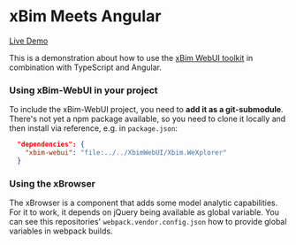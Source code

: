 # xBim Meets Angular

[Live Demo](https://xbim-web.dangl.me)

This is a demonstration about how to use the [xBim WebUI toolkit](https://github.com/GeorgDangl/XbimWebUI) in combination with TypeScript and Angular.

### Using xBim-WebUI in your project

To include the xBim-WebUI project, you need to **add it as a git-submodule**. There's not yet a npm package available,
so you need to clone it locally and then install via reference, e.g. in `package.json`:
``` JSON
  "dependencies": {
    "xbim-webui": "file:../../XbimWebUI/Xbim.WeXplorer"
  }
```

### Using the xBrowser

The xBrowser is a component that adds some model analytic capabilities. For it to work, it depends on jQuery being available as global variable.
You can see this repositories' `webpack.vendor.config.json` how to provide global variables in webpack builds.